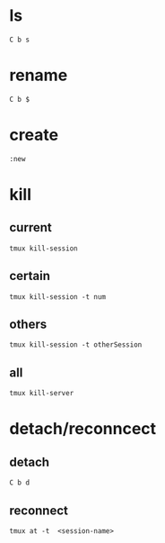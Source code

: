 # ls
	C b s
	
# rename
	C b $
	
# create
	:new

# kill
## current
	tmux kill-session
## certain
	tmux kill-session -t num
## others
	tmux kill-session -t otherSession 
## all
	tmux kill-server  

# detach/reconncect
## detach
	C b d
## reconnect
	tmux at -t  <session-name>